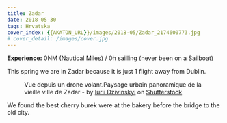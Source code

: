 ```yaml
---
title: Zadar
date: 2018-05-30
tags: Hrvatska
cover_index: {{AKATON_URL}}/images/2018-05/Zadar_2174600773.jpg
# cover_detail: /images/cover.jpg
---
```


<div><strong>Experience:</strong> 0NM (Nautical Miles) / 0h sailling (never been on a Sailboat)</div>
<p>This spring we are in Zadar because it is just 1 flight away from Dublin. </p>

<figure class="max-width-image">
    <img src="{{AKATON_URL}}/images/2018-05/Zadar_2174600773.jpg" alt=""/>
    <figcaption class="wp-element-caption"> Vue depuis un drone volant.Paysage urbain panoramique de la vieille ville de Zadar - by <a href="https://www.shutterstock.com/fr/g/Dzivinskyi">Iurii Dzivinskyi</a> on <a rel="noreferrer noopener" href="https://www.shutterstock.com/fr/image-photo/aerophotography-view-flying-drone-cityscape-old-2174600773" target="_blank">Shutterstock</a>
    </figcaption>
</figure>

<p>We found the best cherry burek were at the bakery before the bridge to the old city.</p>
